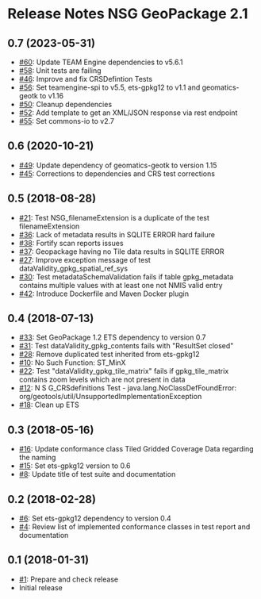 # Release Notes NSG GeoPackage 2.1

## 0.7 (2023-05-31)

* [#60](https://github.com/opengeospatial/ets-gpkg12-nsg/pull/60): Update TEAM Engine dependencies to v5.6.1
* [#58](https://github.com/opengeospatial/ets-gpkg12-nsg/issues/58): Unit tests are failing
* [#46](https://github.com/opengeospatial/ets-gpkg12-nsg/issues/46): Improve and fix CRSDefintion Tests
* [#56](https://github.com/opengeospatial/ets-gpkg12-nsg/pull/56): Set teamengine-spi to v5.5, ets-gpkg12 to v1.1 and geomatics-geotk to v1.16
* [#50](https://github.com/opengeospatial/ets-gpkg12-nsg/issues/50): Cleanup dependencies
* [#52](https://github.com/opengeospatial/ets-gpkg12-nsg/issues/52): Add template to get an XML/JSON response via rest endpoint
* [#55](https://github.com/opengeospatial/ets-gpkg12-nsg/pull/55): Set commons-io to v2.7

## 0.6 (2020-10-21)

* [#49](https://github.com/opengeospatial/ets-gpkg12-nsg/issues/49): Update dependency of geomatics-geotk to version 1.15
* [#45](https://github.com/opengeospatial/ets-gpkg12-nsg/pull/45): Corrections to dependencies and CRS test corrections

## 0.5 (2018-08-28)

* [#21](https://github.com/opengeospatial/ets-gpkg12-nsg/issues/21): Test NSG_filenameExtension is a duplicate of the test filenameExtension
* [#36](https://github.com/opengeospatial/ets-gpkg12-nsg/issues/36): Lack of metadata results in SQLITE ERROR hard failure
* [#38](https://github.com/opengeospatial/ets-gpkg12-nsg/issues/38): Fortify scan reports issues
* [#37](https://github.com/opengeospatial/ets-gpkg12-nsg/issues/37): Geopackage having no Tile data results in SQLITE ERROR
* [#27](https://github.com/opengeospatial/ets-gpkg12-nsg/issues/27): Improve exception message of test dataValidity_gpkg_spatial_ref_sys
* [#30](https://github.com/opengeospatial/ets-gpkg12-nsg/issues/30): Test metadataSchemaValidation fails if table gpkg_metadata contains multiple values with at least one not NMIS valid entry
* [#42](https://github.com/opengeospatial/ets-gpkg12-nsg/issues/42): Introduce Dockerfile and Maven Docker plugin

## 0.4 (2018-07-13)

* [#33](https://github.com/opengeospatial/ets-gpkg12-nsg/issues/33): Set GeoPackage 1.2 ETS dependency to version 0.7
* [#31](https://github.com/opengeospatial/ets-gpkg12-nsg/issues/31): Test dataValidity_gpkg_contents fails with "ResultSet closed"
* [#28](https://github.com/opengeospatial/ets-gpkg12-nsg/issues/28): Remove duplicated test inherited from ets-gpkg12
* [#10](https://github.com/opengeospatial/ets-gpkg12-nsg/issues/10): No Such Function: ST_MinX
* [#22](https://github.com/opengeospatial/ets-gpkg12-nsg/issues/22): Test "dataValidity_gpkg_tile_matrix" fails if gpkg_tile_matrix contains zoom levels which are not present in data
* [#12](https://github.com/opengeospatial/ets-gpkg12-nsg/issues/12): N S G_CRSdefinitions Test - java.lang.NoClassDefFoundError: org/geotools/util/UnsupportedImplementationException
* [#18](https://github.com/opengeospatial/ets-gpkg12-nsg/issues/18): Clean up ETS

## 0.3 (2018-05-16)

* [#16](https://github.com/opengeospatial/ets-gpkg12-nsg/pull/16): Update conformance class Tiled Gridded Coverage Data regarding the naming
* [#15](https://github.com/opengeospatial/ets-gpkg12-nsg/pull/15): Set ets-gpkg12 version to 0.6
* [#8](https://github.com/opengeospatial/ets-gpkg12-nsg/issues/8): Update title of test suite and documentation

## 0.2 (2018-02-28)

* [#6](https://github.com/opengeospatial/ets-gpkg12-nsg/issues/6): Set ets-gpkg12 dependency to version 0.4
* [#4](https://github.com/opengeospatial/ets-gpkg12-nsg/issues/4): Review list of implemented conformance classes in test report and documentation

## 0.1 (2018-01-31)

* [#1](https://github.com/opengeospatial/ets-gpkg12-nsg/issues/1): Prepare and check release
* Initial release
 
